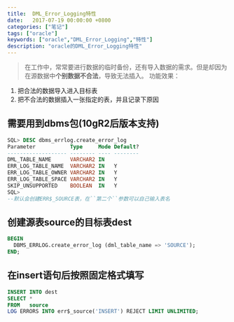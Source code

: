 ```yaml
---
title:  DML_Error_Logging特性
date:   2017-07-19 00:00:00 +0800
categories: ["笔记"]
tags: ["oracle"]
keywords: ["oracle","DML_Error_Logging","特性"]
description: "oracle的DML_Error_Logging特性"
---
```




> 在工作中，常常要进行数据的临时备份，还有导入数据的需求。但是却因为在源数据中**个别数据不合法**，导致无法插入。
功能效果：
1. 把合法的数据导入进入目标表
2. 把不合法的数据插入一张指定的表，并且记录下原因

需要用到dbms包(10gR2后版本支持)
---
```sql
SQL> DESC dbms_errlog.create_error_log
Parameter           Type     Mode Default? 
------------------- -------- ---- -------- 
DML_TABLE_NAME      VARCHAR2 IN            
ERR_LOG_TABLE_NAME  VARCHAR2 IN   Y        
ERR_LOG_TABLE_OWNER VARCHAR2 IN   Y        
ERR_LOG_TABLE_SPACE VARCHAR2 IN   Y        
SKIP_UNSUPPORTED    BOOLEAN  IN   Y        
SQL> 
--默认会创建ERR$_SOURCE表，在``第二个``参数可以自己输入表名 
```

创建源表source的目标表dest
---
```sql
BEGIN
  DBMS_ERRLOG.create_error_log (dml_table_name => 'SOURCE');
END;
```

 
在insert语句后按照固定格式填写
---
```sql
INSERT INTO dest
SELECT *
FROM   source
LOG ERRORS INTO err$_source('INSERT') REJECT LIMIT UNLIMITED;
```








